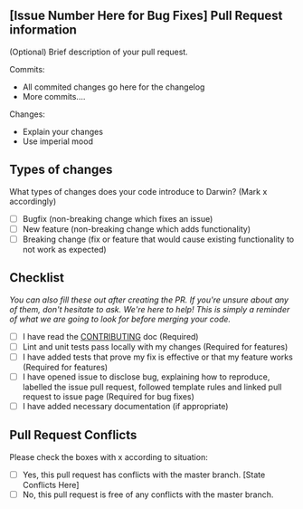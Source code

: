 ## [Issue Number Here for Bug Fixes] Pull Request information

(Optional) Brief description of your pull request.

Commits:
- All commited changes go here for the changelog
- More commits....

Changes:
- Explain your changes
- Use imperial mood

## Types of changes

What types of changes does your code introduce to Darwin?
(Mark x accordingly)

- [ ] Bugfix (non-breaking change which fixes an issue)
- [ ] New feature (non-breaking change which adds functionality)
- [ ] Breaking change (fix or feature that would cause existing functionality to not work as expected)

## Checklist

_You can also fill these out after creating the PR. If you're unsure about any of them, don't hesitate to ask. We're here to help! This is simply a reminder of what we are going to look for before merging your code._

- [ ] I have read the [CONTRIBUTING](https://github.com/Deltasiv/Darwin/blob/master/CONTRIBUTING.md) doc (Required)
- [ ] Lint and unit tests pass locally with my changes (Required for features)
- [ ] I have added tests that prove my fix is effective or that my feature works (Required for features)
- [ ] I have opened issue to disclose bug, explaining how to reproduce, labelled the issue pull request, followed template rules and linked pull request to issue page (Required for bug fixes)
- [ ] I have added necessary documentation (if appropriate)

## Pull Request Conflicts

Please check the boxes with x according to situation:

- [ ] Yes, this pull request has conflicts with the master branch. [State Conflicts Here]
- [ ] No, this pull request is free of any conflicts with the master branch.
